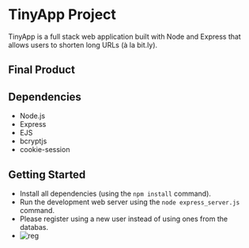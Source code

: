 # TinyApp Project

TinyApp is a full stack web application built with Node and Express that allows users to shorten long URLs (à la bit.ly).

## Final Product


## Dependencies
- Node.js
- Express
- EJS
- bcryptjs
- cookie-session

## Getting Started

- Install all dependencies (using the `npm install` command).
- Run the development web server using the `node express_server.js` command.
- Please register using a new user instead of using ones from the databas.
- ![reg](https://user-images.githubusercontent.com/85078686/189248289-bd1de7c5-71bd-4bb2-bfc6-d2bf95a2d5cf.gif)
